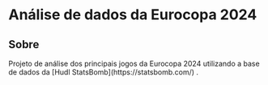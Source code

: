 <h1>Análise de dados da Eurocopa 2024</h1>

<h2>Sobre</h2>
<p>Projeto de análise dos principais jogos da Eurocopa 2024 utilizando a base de dados da [Hudl StatsBomb](https://statsbomb.com/) .</p>
